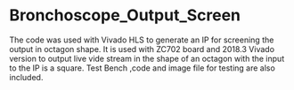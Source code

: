 # Bronchoscope_Output_Screen
The code was used with Vivado HLS to generate an IP for screening the output in octagon shape.
It is used with ZC702 board and 2018.3 Vivado version to output live vide stream in the shape 
of an octagon with the input to the IP is a square.
Test Bench ,code and image file for testing are also included.
